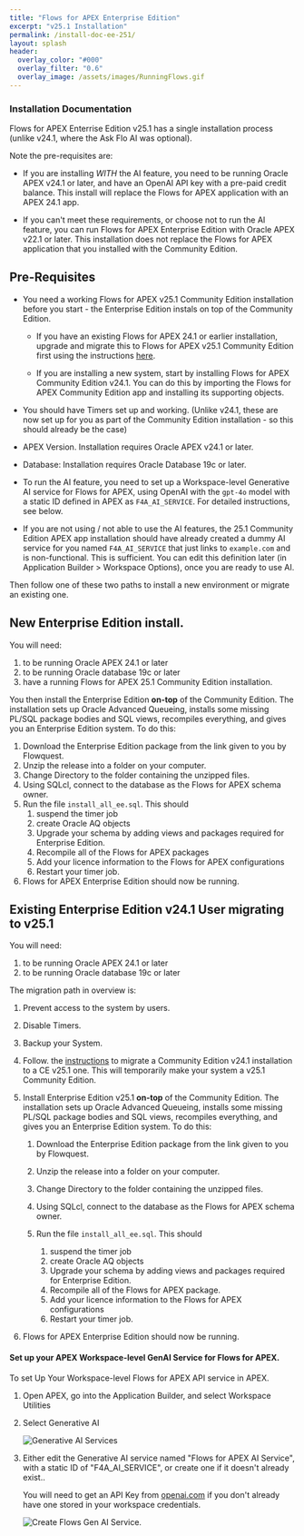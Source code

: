 ```yaml
---
title: "Flows for APEX Enterprise Edition"
excerpt: "v25.1 Installation"
permalink: /install-doc-ee-251/
layout: splash
header:
  overlay_color: "#000"
  overlay_filter: "0.6"
  overlay_image: /assets/images/RunningFlows.gif
---
```


### Installation Documentation 

Flows for APEX Enterrise Edition v25.1 has a single installation process (unlike v24.1, where the Ask Flo AI was optional).  

Note the pre-requisites are:

-  If you are installing *WITH* the AI feature, you need to be running Oracle APEX v24.1 or later, and have an OpenAI API key with a pre-paid credit balance. This install will replace the Flows for APEX application with an APEX 24.1 app.

- If you can't meet these requirements, or choose not to run the AI feature, you can run Flows for APEX Enterprise Edition with Oracle APEX v22.1 or later.  This installation does not replace the Flows for APEX application that you installed with the Community Edition.

## Pre-Requisites 

-  You need a working Flows for APEX v25.1 Community Edition installation before you start - the Enterprise Edition instals on top of the Community Edition.  

    - If you have an existing Flows for APEX 24.1 or earlier installation, upgrade and migrate this to Flows for APEX v25.1 Community Edition first using the instructions [here](https://www.flowsforapex.org/latest/installation_251/).
    
    - If  you are installing a new system, start by installing Flows  for APEX Community Edition v24.1.  You can do this by importing the Flows for APEX Community Edition app and installing its supporting objects.  
    
- You should have Timers set up and working.  (Unlike v24.1, these are now set up for you as part of the Community Edition installation  - so this should already be the case)

- APEX Version.  Installation requires Oracle APEX v24.1 or later.

- Database: Installation requires Oracle Database 19c or later.

-  To run the AI feature, you need to set up a Workspace-level Generative AI service for Flows for APEX, using OpenAI with the `gpt-4o` model with a static ID defined in APEX as `F4A_AI_SERVICE`.  For detailed instructions, see below.  

- If you are not using / not able to use the AI features, the 25.1 Community Edition APEX app installation should have already created a dummy AI service for you named `F4A_AI_SERVICE` that just links to `example.com` and is non-functional.  This is sufficient.  You can edit this definition later (in Application Builder > Workspace Options), once you are ready to use AI.

Then follow one of these two paths to install a new environment or migrate an existing one.

## New Enterprise Edition install.

You will need:

1. to be running Oracle APEX 24.1 or later 
2. to be running Oracle database 19c or later
3. have a running Flows for APEX 25.1 Community Edition installation.

You then install the Enterprise Edition **on-top** of the Community Edition.  The installation sets up Oracle Advanced Queueing, installs some missing PL/SQL package bodies and SQL views, recompiles everything, and gives you an Enterprise Edition system.  To do this:

1.  Download the Enterprise Edition package from the link given to you by Flowquest.
2.  Unzip the release into a folder on your computer.
3.  Change Directory to the folder containing the unzipped files.
4.  Using SQLcl, connect to the database as the Flows for APEX schema owner.
5.  Run the file `install_all_ee.sql`.  This should 
    1.  suspend the timer job
    2.  create Oracle AQ objects
    3.  Upgrade your schema by adding views and packages required for Enterprise Edition.
    4.  Recompile all of the Flows for APEX packages
    5.  Add your licence information to the Flows for APEX configurations
    6.  Restart your timer job.
6.  Flows for APEX Enterprise Edition should now be running.

## Existing Enterprise Edition v24.1 User migrating to v25.1

You will need:

1. to be running Oracle APEX 24.1 or later 
2. to be running Oracle database 19c or later

The migration path in overview is:
 1. Prevent access to the system by users.

 2. Disable Timers.

 3. Backup your System.

 4. Follow. the [instructions](https://flowsforapex.org/latest/migration/) to migrate a Community Edition v24.1 installation to a CE v25.1 one.  This will temporarily make your system a v25.1 Community Edition.

 5. Install Enterprise Edition v25.1 **on-top** of the Community Edition.  The installation sets up Oracle Advanced Queueing, installs some missing PL/SQL package bodies and SQL views, recompiles everything, and gives you an Enterprise Edition system.  To do this:

    1.   Download the Enterprise Edition package from the link given to you by Flowquest.

    2. Unzip the release into a folder on your computer.

    3. Change Directory to the folder containing the unzipped files.

    4. Using SQLcl, connect to the database as the Flows for APEX schema owner.

    5. Run the file `install_all_ee.sql`.  This should 
       1.  suspend the timer job
       2.  create Oracle AQ objects
       3.  Upgrade your schema by adding views and packages required for Enterprise Edition.
       4.  Recompile all of the Flows for APEX package.
       5.  Add your licence information to the Flows for APEX configurations
       6.  Restart your timer job.

6. Flows for APEX Enterprise Edition should now be running.

#### Set up your APEX Workspace-level GenAI Service for Flows for APEX.

   To set Up Your Workspace-level Flows for APEX API service in APEX.

   1. Open APEX, go into the Application Builder, and select Workspace Utilities

   2. Select Generative AI

      ![Generative AI Services]({{site.url}}{{site.baseurl}}/assets/images/install/apex_gen_AI.png "Gen AI Services")

   3. Either edit the Generative AI service named "Flows for APEX AI Service", with a static ID of "F4A_AI_SERVICE", or create one if it doesn't already exist..

      You will need to get an API Key from [openai.com](https://platform.openai.com/settings/organization/api-keys) if you don't already have one stored in your workspace credentials.

      ![Create Flows Gen AI Service]({{site.url}}{{site.baseurl}}/assets/images/install/F4A_AI_Service.png "Create the Flows for APEX AI Service").

